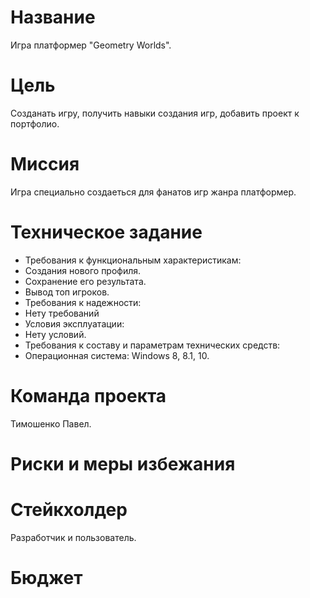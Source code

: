 # Название
Игра платформер "Geometry Worlds".
# Цель
Созданать игру, получить навыки создания игр, добавить проект к портфолио.
# Миссия
Игра специально создаеться для фанатов игр жанра платформер.
# Техническое задание
* Требования к функциональным характеристикам:
* Создания нового профиля.
* Сохранение его результата.
* Вывод топ игроков.
* Требования к надежности:
* Нету требований
* Условия эксплуатации:
* Нету условий.
* Требования к составу и параметрам технических средств:
* Операционная система: Windows 8, 8.1, 10.
# 
# Команда проекта
Тимошенко Павел.
# Риски и меры избежания
# Стейкхолдер
Разработчик и пользователь.
# Бюджет


